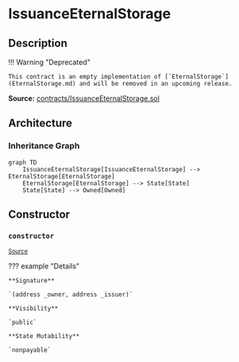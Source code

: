 # IssuanceEternalStorage

## Description

!!! Warning "Deprecated"

    This contract is an empty implementation of [`EternalStorage`](EternalStorage.md) and will be removed in an upcoming release.

**Source:** [contracts/IssuanceEternalStorage.sol](https://github.com/Synthetixio/synthetix/tree/v2.26.2/contracts/IssuanceEternalStorage.sol)

## Architecture

### Inheritance Graph

```mermaid
graph TD
    IssuanceEternalStorage[IssuanceEternalStorage] --> EternalStorage[EternalStorage]
    EternalStorage[EternalStorage] --> State[State]
    State[State] --> Owned[Owned]

```

## Constructor

### `constructor`

<sub>[Source](https://github.com/Synthetixio/synthetix/tree/v2.26.2/contracts/IssuanceEternalStorage.sol#L11)</sub>

??? example "Details"

    **Signature**

    `(address _owner, address _issuer)`

    **Visibility**

    `public`

    **State Mutability**

    `nonpayable`
